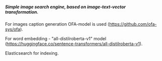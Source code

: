 ##### Simple image search engine, based on image-text-vector transformation.

For images caption generation OFA-model is used (https://github.com/ofa-sys/ofa).

For word embedding - "all-distilroberta-v1" model (https://huggingface.co/sentence-transformers/all-distilroberta-v1).

Elasticsearch for indexing.
